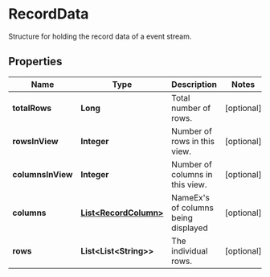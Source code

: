 

# RecordData

Structure for holding the record data of a event stream.

## Properties

| Name | Type | Description | Notes |
|------------ | ------------- | ------------- | -------------|
|**totalRows** | **Long** | Total number of rows. |  [optional] |
|**rowsInView** | **Integer** | Number of rows in this view. |  [optional] |
|**columnsInView** | **Integer** | Number of columns in this view. |  [optional] |
|**columns** | [**List&lt;RecordColumn&gt;**](RecordColumn.md) | NameEx&#39;s of columns being displayed |  [optional] |
|**rows** | **List&lt;List&lt;String&gt;&gt;** | The individual rows. |  [optional] |



